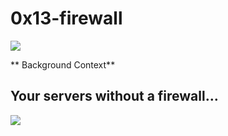 # 0x13-firewall

![](https://s3.amazonaws.com/intranet-projects-files/holbertonschool-sysadmin_devops/284/V1HjQ1Y.png)

** Background Context**

## Your servers without a firewall…

![](https://s3.amazonaws.com/intranet-projects-files/holbertonschool-sysadmin_devops/155/holbertonschool-firewall.gif)
